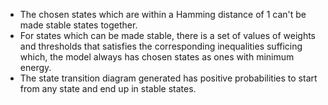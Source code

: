 - The chosen states which are within a Hamming distance of 1 can't be made stable states together.
- For states which can be made stable, there is a set of values of weights and thresholds that satisfies the corresponding inequalities sufficing which, the model always has chosen states as ones with minimum energy.
- The state transition diagram generated has positive probabilities to start from any state and end up in stable states.

